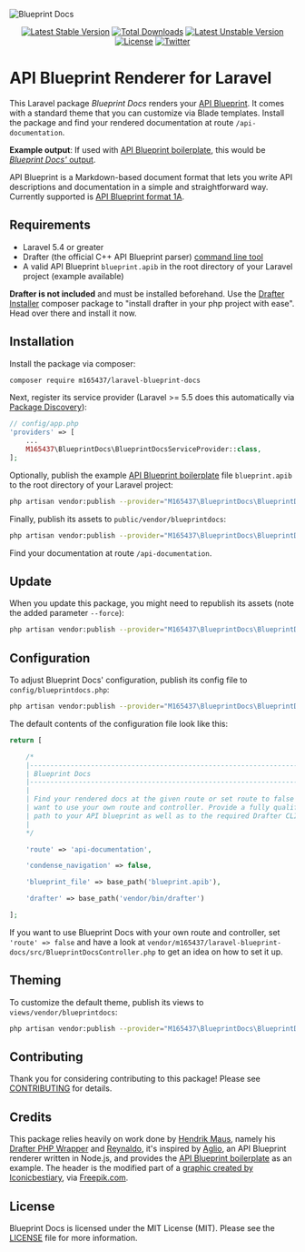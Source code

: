 ![Blueprint Docs](https://i.imgur.com/m6Abbmc.png)

<p align="center">
    <a href="https://packagist.org/packages/m165437/laravel-blueprint-docs"><img src="https://poser.pugx.org/m165437/laravel-blueprint-docs/v/stable" alt="Latest Stable Version"></a>
    <a href="https://packagist.org/packages/m165437/laravel-blueprint-docs"><img src="https://poser.pugx.org/m165437/laravel-blueprint-docs/downloads" alt="Total Downloads"></a>
    <a href="https://packagist.org/packages/m165437/laravel-blueprint-docs"><img src="https://poser.pugx.org/m165437/laravel-blueprint-docs/v/unstable" alt="Latest Unstable Version"></a>
    <a href="https://packagist.org/packages/m165437/laravel-blueprint-docs"><img src="https://poser.pugx.org/m165437/laravel-blueprint-docs/license" alt="License"></a>
    <a href="http://twitter.com/M165437"><img src="https://img.shields.io/badge/twitter-@M165437-blue.svg?style=flat&colorB=00aced" alt="Twitter"></a>
</p>

# API Blueprint Renderer for Laravel

This Laravel package *Blueprint Docs* renders your [API Blueprint](http://apiblueprint.org/). It comes with a standard theme that you can customize via Blade templates. Install the package and find your rendered documentation at route `/api-documentation`.

**Example output**: If used with [API Blueprint boilerplate](https://github.com/jsynowiec/api-blueprint-boilerplate), this would be [*Blueprint Docs'* output](https://m165437.github.io/laravel-blueprint-docs).

API Blueprint is a Markdown-based document format that lets you write API descriptions and documentation in a simple and straightforward way. Currently supported is [API Blueprint format 1A](https://github.com/apiaryio/api-blueprint/blob/master/API%20Blueprint%20Specification.md).

## Requirements

* Laravel 5.4 or greater
* Drafter (the official C++ API Blueprint parser) [command line tool](https://github.com/apiaryio/drafter#drafter-command-line-tool)
* A valid API Blueprint `blueprint.apib` in the root directory of your Laravel project (example available)

**Drafter is not included** and must be installed beforehand. Use the [Drafter Installer](https://github.com/hendrikmaus/drafter-installer) composer package to "install drafter in your php project with ease". Head over there and install it now.

## Installation

Install the package via composer:

``` bash
composer require m165437/laravel-blueprint-docs
```

Next, register its service provider (Laravel >= 5.5 does this automatically via [Package Discovery](https://laravel.com/docs/5.5/packages#package-discovery)):

```php
// config/app.php
'providers' => [
    ...
    M165437\BlueprintDocs\BlueprintDocsServiceProvider::class,
];
```

Optionally, publish the example [API Blueprint boilerplate](https://github.com/jsynowiec/api-blueprint-boilerplate) file `blueprint.apib` to the root directory of your Laravel project:

```bash
php artisan vendor:publish --provider="M165437\BlueprintDocs\BlueprintDocsServiceProvider" --tag="example"
```

Finally, publish its assets to `public/vendor/blueprintdocs`:

```bash
php artisan vendor:publish --provider="M165437\BlueprintDocs\BlueprintDocsServiceProvider" --tag="public"
```

Find your documentation at route `/api-documentation`.

## Update

When you update this package, you might need to republish its assets (note the added parameter `--force`):

```bash
php artisan vendor:publish --provider="M165437\BlueprintDocs\BlueprintDocsServiceProvider" --tag="public" --force
```

## Configuration

To adjust Blueprint Docs' configuration, publish its config file to `config/blueprintdocs.php`:

``` bash
php artisan vendor:publish --provider="M165437\BlueprintDocs\BlueprintDocsServiceProvider" --tag="config"
```

The default contents of the configuration file look like this:

```php
return [

    /*
    |--------------------------------------------------------------------------
    | Blueprint Docs
    |--------------------------------------------------------------------------
    |
    | Find your rendered docs at the given route or set route to false if you
    | want to use your own route and controller. Provide a fully qualified
    | path to your API blueprint as well as to the required Drafter CLI.
    |
    */

    'route' => 'api-documentation',

    'condense_navigation' => false,

    'blueprint_file' => base_path('blueprint.apib'),

    'drafter' => base_path('vendor/bin/drafter')

];
```

If you want to use Blueprint Docs with your own route and controller, set `'route' => false` and have a look at `vendor/m165437/laravel-blueprint-docs/src/BlueprintDocsController.php` to get an idea on how to set it up.

## Theming

To customize the default theme, publish its views to `views/vendor/blueprintdocs`:

``` bash
php artisan vendor:publish --provider="M165437\BlueprintDocs\BlueprintDocsServiceProvider" --tag="views"
```

## Contributing

Thank you for considering contributing to this package! Please see [CONTRIBUTING](CONTRIBUTING.md) for details.

## Credits

This package relies heavily on work done by [Hendrik Maus](https://github.com/hendrikmaus), namely his [Drafter PHP Wrapper](https://github.com/hendrikmaus/drafter-php) and [Reynaldo](https://github.com/hendrikmaus/reynaldo), it's inspired by [Aglio](https://github.com/danielgtaylor/aglio), an API Blueprint renderer written in Node.js, and provides the [API Blueprint boilerplate](https://github.com/jsynowiec/api-blueprint-boilerplate) as an example. The header is the modified part of a [graphic created by Iconicbestiary](http://www.freepik.com/free-vector/hands-signing-house-or-apartment-contract_1311557.htm), via [Freepik.com](http://www.freepik.com).

## License

Blueprint Docs is licensed under the MIT License (MIT). Please see the [LICENSE](LICENSE.md) file for more information.
